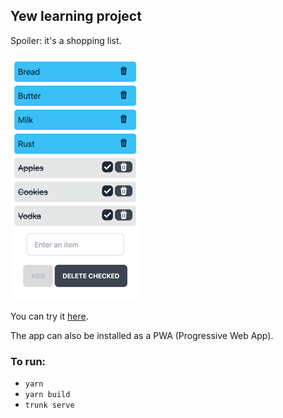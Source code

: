 ## Yew learning project

Spoiler: it's a shopping list.

![screenshot](screenshot.png)

You can try it [here](https://wasm-shopping-list.netlify.app/).

The app can also be installed as a PWA (Progressive Web App).

### To run:

* `yarn`
* `yarn build`
* `trunk serve`


